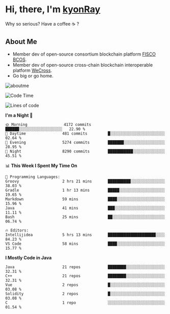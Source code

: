 # Hi, there, I'm [kyonRay](https://kyonRay.github.io)

Why so serious? Have a coffee ☕️ ?

## About Me

- Member dev of open-source consortium blockchain platform [FISCO BCOS](https://github.com/FISCO-BCOS).
- Member dev of open-source cross-chain blockchain interoperable platform [WeCross](https://github.com/WeBankBlockchain/WeCross).
- Go big or go home.

![aboutme](https://github-readme-stats.vercel.app/api?username=kyonRay&count_private=true&show_icons=true)

<!-- ![top-langs](https://github-readme-stats.vercel.app/api/top-langs/?username=kyonRay&layout=compact&hide=shell,html) -->

<!--START_SECTION:waka-->
![Code Time](http://img.shields.io/badge/Code%20Time-286%20hrs%2015%20mins-blue)

![Lines of code](https://img.shields.io/badge/From%20Hello%20World%20I%27ve%20Written-13.5%20million%20lines%20of%20code-blue)

**I'm a Night 🦉** 

```text
🌞 Morning                4172 commits        ██████░░░░░░░░░░░░░░░░░░░   22.90 % 
🌆 Daytime                481 commits         █░░░░░░░░░░░░░░░░░░░░░░░░   02.64 % 
🌃 Evening                5274 commits        ███████░░░░░░░░░░░░░░░░░░   28.95 % 
🌙 Night                  8290 commits        ███████████░░░░░░░░░░░░░░   45.51 % 
```


📊 **This Week I Spent My Time On** 

```text
💬 Programming Languages: 
Groovy                   2 hrs 21 mins       ██████████░░░░░░░░░░░░░░░   38.03 % 
Gradle                   1 hr 13 mins        █████░░░░░░░░░░░░░░░░░░░░   19.65 % 
Markdown                 59 mins             ████░░░░░░░░░░░░░░░░░░░░░   15.96 % 
Java                     41 mins             ███░░░░░░░░░░░░░░░░░░░░░░   11.11 % 
Bash                     25 mins             ██░░░░░░░░░░░░░░░░░░░░░░░   06.74 % 

🔥 Editors: 
Intellijidea             5 hrs 13 mins       █████████████████████░░░░   84.23 % 
VS Code                  58 mins             ████░░░░░░░░░░░░░░░░░░░░░   15.77 % 
```

**I Mostly Code in Java** 

```text
Java                     21 repos            ████████░░░░░░░░░░░░░░░░░   32.31 % 
C++                      21 repos            ████████░░░░░░░░░░░░░░░░░   32.31 % 
Vue                      2 repos             █░░░░░░░░░░░░░░░░░░░░░░░░   03.08 % 
Solidity                 2 repos             █░░░░░░░░░░░░░░░░░░░░░░░░   03.08 % 
C                        1 repo              ░░░░░░░░░░░░░░░░░░░░░░░░░   01.54 % 
```




<!--END_SECTION:waka-->
